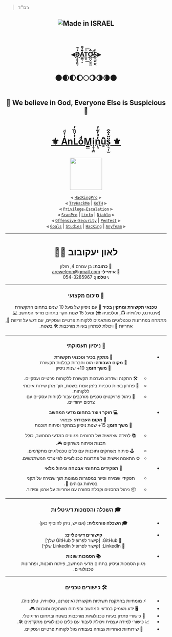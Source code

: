 > בס״ד 


<h2 align="center">

 <img align="center" title="Made in ISRAEL" src="https://img.shields.io/badge/MADE%20IN-ISRAEL-blue?style=for-the-badge">

<img src="https://camo.githubusercontent.com/82291b0fe831bfc6781e07fc5090cbd0a8b912bb8b8d4fec0696c881834f81ac/68747470733a2f2f70726f626f742e6d656469612f394575424971676170492e676966" width="200" height="2"> <br><br>
 
 ⫷[D̷̨̥̥̥͖̞͐ͮ̄A̳̳̹̟̋ͣ͌ͅT̼̼̖̾͟͞Ơ̷̴̪̪̝͈̥͈̆̀̚S̢̼̼͖̺͖ͪ](https://github.com/AnLoMinus/DatOS/blob/main/README.md)⫸ <br> <br>
 
 🌑🌒🌓🌔🌕🌖🌗🌘🌑
 
<img src="https://camo.githubusercontent.com/82291b0fe831bfc6781e07fc5090cbd0a8b912bb8b8d4fec0696c881834f81ac/68747470733a2f2f70726f626f742e6d656469612f394575424971676170492e676966" width="500" height="2"><br>

<p align="center">🔱 We believe in God, Everyone Else is Suspicious 🔱</p>

<img src="https://camo.githubusercontent.com/82291b0fe831bfc6781e07fc5090cbd0a8b912bb8b8d4fec0696c881834f81ac/68747470733a2f2f70726f626f742e6d656469612f394575424971676170492e676966" width="500" height="2"><br>
 
</h2>

<div align="center">
 
# <a href="https://github.com/Anlominus">⚜️ A̍ͭͩnLͭ̇̎̏̒oͩM̳͇i͎̞̝̪n̹̘̓ͣ̓͊̓ů͕̈s̙͉͎̫̈̌̇̐̂ ⚜️</a>

<img src="https://camo.githubusercontent.com/82291b0fe831bfc6781e07fc5090cbd0a8b912bb8b8d4fec0696c881834f81ac/68747470733a2f2f70726f626f742e6d656469612f394575424971676170492e676966" width="350" height="1"> <br>

<img align="center" width="100" src="https://user-images.githubusercontent.com/51442719/172729066-1293d382-4a31-4f03-8c23-ab0ea5f611a0.png">

⫷ [`HacKingPro`](https://github.com/Anlominus/HacKingPro) ⫸
<br>
⫷ [`TryHackMe`](https://github.com/Anlominus/TryHackMe) | [`KoTH`](https://github.com/Anlominus/TryHackMe/tree/main/King%20of%20the%20Hill/KoTH) ⫸ 
<br>
⫷ [`Privilege-Escalation`](https://github.com/Anlominus/Privilege-Escalation) ⫸
<br>
⫷ [`ScanPro`](https://github.com/Anlominus/ScanPro) | [`Linfo`](https://github.com/Anlominus/Linfo) | [`Diablo`](https://github.com/Anlominus/Diablo) ⫸ 
<br>
⫷ [`Offensive-Security`](https://github.com/Anlominus/Offensive-Security) | [`PenTest`](https://github.com/Anlominus/PenTest) ⫸
<br>
⫷ [`Goals`](https://github.com/Anlominus/Goals) | [`Studies`](https://github.com/Anlominus/Studies) | [`HacKing`](https://github.com/Anlominus/HacKing) | [`AnyTeam`](https://github.com/Anlominus/AnyTeam) ⫸
<br>

<div>

---

<div dir="rtl">



# לאון יעקובוב 👨‍💻

📍 **כתובת:** בן עמרם 4, חולון  
📧 **אימייל:** [areweleon@gmail.com](mailto:areweleon@gmail.com)  
📞 **טלפון:** 054-3285967  

---

### 📝 סיכום מקצועי

**טכנאי תקשורת ומתקין בכיר** 📡 עם ניסיון של מעל 10 שנים בתחום התקשורת (אינטרנט, טלוויזיה 📺, וטלפוניה ☎️) ומעל 15 שנות חקר בתחום מדעי המחשב 💻. 
מתמחה בפתרונות טכנולוגיים מותאמים ללקוחות פרטיים ועסקיים, עם דגש על זריזות 🏃, אחריות 🎯 ויכולת לפתרון בעיות מורכבות 🛠️ בשטח.

---

 
### 💼 ניסיון תעסוקתי

- **📡 מתקין בכיר וטכנאי תקשורת**  
  🔸 **מקום העבודה:** הוט וחברות קבלנות תקשורת  
  🔸 **משך הזמן:** 10+ שנות ניסיון  
  - 🛠️ התקנה ושדרוג מערכות תקשורת ללקוחות פרטיים ועסקיים.  
  - 🔧 פתרון בעיות טכניות בזמן אמת בשטח, תוך מתן שירות איכותי ללקוחות.  
  - 🚀 ניהול פרויקטים טכניים מורכבים עבור לקוחות עסקיים עם צרכים ייחודיים.

- **💻 חוקר ויוצר בתחום מדעי המחשב**  
  🔸 **מקום העבודה:** עצמאי  
  🔸 **משך הזמן:** 15+ שנות ניסיון במחקר ופיתוח תוכנות  
  - 📚 למידה עצמאית של תחומים מגוונים במדעי המחשב, כולל תכנות ופיתוח משחקים 🎮.  
  - 🕹️ פיתוח משחקים ותוכנות עם כלים טכנולוגיים מתקדמים.  
  - ⚙️ התאמה אישית של פתרונות טכנולוגיים לפי צרכי המשתמשים.

- **🔐 תפקידים בתחומי אבטחה וניהול מלאי**  
  - תפקידי שמירה וסיור במסגרות מגוונות תוך שמירה על תקני בטיחות גבוהים 🚨.  
  - 📦 ניהול מחסנים וקבלת סחורה עם אחריות על ארגון וסידור.

---

### 🎓 השכלה והסמכות דיגיטליות

- **🎓 השכלה פורמלית:** (אם יש, ניתן להוסיף כאן)
  
- **קישורים דיגיטליים:**  
  🔗 GitHub: [קישור לפרופיל GitHub שלך]  
  🔗 LinkedIn: [קישור לפרופיל LinkedIn שלך]  
  
- **📚 הסמכות שונות**  
  מגוון הסמכות וניסיון בתחום מדעי המחשב, פיתוח תוכנות, ופתרונות טכנולוגיים.

---

### 🛠️ כישורים טכניים

- ⚡ מומחיות בהתקנת תשתיות תקשורת (אינטרנט, טלוויזיה, טלפוניה).  
- 🖥️ ידע מעמיק במדעי המחשב ובפיתוח משחקים ותוכנות 🎮.  
- 🔧 כישורי פתרון בעיות טכנולוגיות מורכבות בשטח ובתחום הדיגיטלי.  
- 📈 כישורי למידה עצמית ויכולת לעבוד עם כלים טכנולוגיים מתקדמים 🛠️.  
- 🤝 שירותיות ואחריות גבוהה בעבודה מול לקוחות פרטיים ועסקיים.
